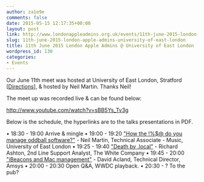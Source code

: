 ```yaml
---
author: za1e9e
comments: false
date: 2015-05-15 12:17:35+00:00
layout: post
link: http://www.londonappleadmins.org.uk/events/11th-june-2015-london-apple-admins-university-of-east-london/
slug: 11th-june-2015-london-apple-admins-university-of-east-london
title: 11th June 2015 London Apple Admins @ University of East London
wordpress_id: 130
categories:
- Events
---
```


Our June 11th meet was hosted at University of East London, Stratford [[Directions](http://www.universitysquarestratford.ac.uk/find-us.htm)], & hosted by Neil Martin. Thanks Neil!

The meet up was recorded live & can be found below:

http://www.youtube.com/watch?v=sBB5Ys_Tv3g

Below is the schedule, the hyperlinks are to the talks presentations in PDF.

• 18:30 - 19:00 Arrive & mingle
• 19:00 - 19:20 ["How the !%$@ do you manage oddball software?"](http://www.londonappleadmins.org.uk/wp-content/uploads/2015/05/LDNApplAdmnsNeil11-06-15.pdf) - Neil Martin, Technical Associate - Music, University of East London
• 19:25 - 19:40 ["Death by .local"](http://www.londonappleadmins.org.uk/wp-content/uploads/2015/05/MacAdminsFinalNotes.pdf) - Richard Ashton, 2nd Line Support Analyst, The White Company
• 19:45 - 20:00 ["iBeacons and Mac management"](http://www.londonappleadmins.org.uk/wp-content/uploads/2015/05/iBeacons-Presentation-09.key) - David Acland, Technical Director, Amsys
• 20:00 - 20:30 Open Q&A, WWDC playback.
• 20:30 - ? To the pub?


